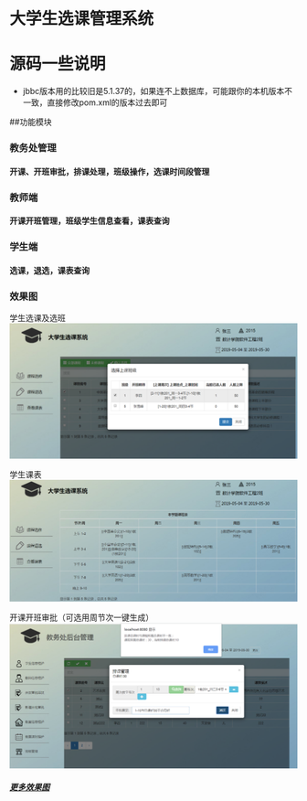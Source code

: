 # 大学生选课管理系统
# 源码一些说明
- jbbc版本用的比较旧是5.1.37的，如果连不上数据库，可能跟你的本机版本不一致，直接修改pom.xml的版本过去即可

##功能模块
### 教务处管理
#### 开课、开班审批，排课处理，班级操作，选课时间段管理
### 教师端
#### 开课开班管理，班级学生信息查看，课表查询
### 学生端
#### 选课，退选，课表查询

### 效果图
学生选课及选班
![学生选课及选班](https://github.com/yantao1995/PictureReference/blob/master/CourseSelectionSystem/%E5%AD%A6%E7%94%9F%E9%80%89%E8%AF%BE%E5%8F%8A%E9%80%89%E7%8F%AD.png)

学生课表
![学生课表](https://github.com/yantao1995/PictureReference/blob/master/CourseSelectionSystem/%E5%AD%A6%E7%94%9F%E8%AF%BE%E8%A1%A8%E8%87%AA%E5%8A%A8%E7%94%9F%E6%88%90.png)

开课开班审批（可选用周节次一键生成）
![开课开班审批](https://github.com/yantao1995/PictureReference/blob/master/CourseSelectionSystem/%E5%BC%80%E8%AF%BE%E5%BC%80%E7%8F%AD%E5%AE%A1%E6%89%B9.png)


##### [更多效果图](https://github.com/yantao1995/PictureReference/tree/master/CourseSelectionSystem)
